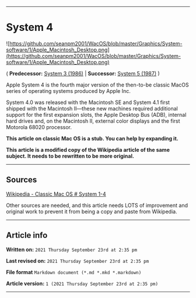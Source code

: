   
***

# System 4

<!--
<details>
<summary><p>Click/tap here to expand/collapse</p>
<p>the dropdown containing the Mac OS X 10.2 logo</p></summary>

![https://github.com/seanpm2001/WacOS/blob/master/Graphics/MacOS_X/10.2_Jaguar/Jaguar-logo.png](https://github.com/seanpm2001/WacOS/blob/master/Graphics/MacOS_X/10.2_Jaguar/Jaguar-logo.png)

</details>
!-->

![https://github.com/seanpm2001/WacOS/blob/master/Graphics/System-software/1/Apple_Macintosh_Desktop.png](https://github.com/seanpm2001/WacOS/blob/master/Graphics/System-software/1/Apple_Macintosh_Desktop.png)

( **Predecessor:** [System 3 (1986)](https://github.com/seanpm2001/WacOS/wiki/Apple-System-3/) | **Successor:** [System 5 (1987)](https://github.com/seanpm2001/WacOS/wiki/Apple-System-5/) )

Apple System 4 is the fourth major version of the then-to-be classic MacOS series of operating systems produced by Apple Inc.

System 4.0 was released with the Macintosh SE and System 4.1 first shipped with the Macintosh II—these new machines required additional support for the first expansion slots, the Apple Desktop Bus (ADB), internal hard drives and, on the Macintosh II, external color displays and the first Motorola 68020 processor.

**This article on classic Mac OS is a stub. You can help by expanding it.**

**This article is a modified copy of the Wikipedia article of the same subject. It needs to be rewritten to be more original.**

***

## Sources

[Wikipedia - Classic Mac OS # System 1-4](https://en.wikipedia.org/wiki/Classic_Mac_OS#System_2)

Other sources are needed, and this article needs LOTS of improvement and original work to prevent it from being a copy and paste from Wikipedia.

***

## Article info

**Written on:** `2021 Thursday September 23rd at 2:35 pm`

**Last revised on:** `2021 Thursday September 23rd at 2:35 pm`

**File format** `Markdown document (*.md *.mkd *.markdown)`

**Article version:** `1 (2021 Thursday September 23rd at 2:35 pm)`

***

<!-- Tools

Quick copy and paste

https://github.com/seanpm2001/WacOS/wiki/

!-->

